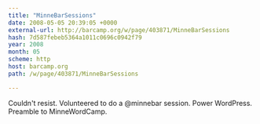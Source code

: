 ```yaml
---
title: "MinneBarSessions"
date: 2008-05-05 20:39:05 +0000
external-url: http://barcamp.org/w/page/403871/MinneBarSessions
hash: 7d587febeb5364a1011c0696c0942f79
year: 2008
month: 05
scheme: http
host: barcamp.org
path: /w/page/403871/MinneBarSessions

---
```


Couldn't resist. Volunteered to do a @minnebar session. Power WordPress. Preamble to MinneWordCamp. 
